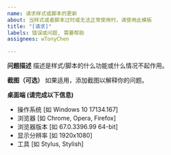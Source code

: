 ```yaml
---
name: 请求样式或脚本的更新
about: 当样式或者脚本过时或无法正常使用时，请使用此模板
title: "[请求]"
labels: 错误或问题, 需要帮助
assignees: wTonyChen

---
```


**问题描述**
描述是样式/脚本的什么功能或什么情况不起作用。

**截图（可选）**
如果适用，添加截图以解释你的问题。

**桌面端 (请完成以下信息)**
 - 操作系统 [如 Windows 10 17134.167]
 - 浏览器 [如 Chrome, Opera, Firefox]
 - 浏览器版本 [如 67.0.3396.99 64-bit]
 - 显示分辨率 [如 1920x1080]
 - 工具 [如 Stylus, Stylish]
